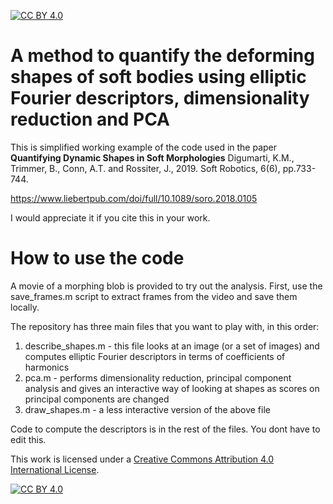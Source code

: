 [![CC BY 4.0][cc-by-shield]][cc-by]

# A method to quantify the deforming shapes of soft bodies using elliptic Fourier descriptors, dimensionality reduction and PCA
This is simplified working example of the code used in the paper **Quantifying Dynamic Shapes in Soft Morphologies**
Digumarti, K.M., Trimmer, B., Conn, A.T. and Rossiter, J., 2019. Soft Robotics, 6(6), pp.733-744.

https://www.liebertpub.com/doi/full/10.1089/soro.2018.0105

I would appreciate it if you cite this in your work.

# How to use the code
A movie of a morphing blob is provided to try out the analysis.
First, use the save_frames.m script to extract frames from the video and save them locally.

The repository has three main files that you want to play with, in this order:
1. describe_shapes.m - this file looks at an image (or a set of images) and computes elliptic Fourier descriptors in terms of coefficients of harmonics
2. pca.m - performs dimensionality reduction, principal component analysis and gives an interactive way of looking at shapes as scores on principal components are changed
3. draw_shapes.m - a less interactive version of the above file

Code to compute the descriptors is in the rest of the files. You dont have to edit this.


This work is licensed under a
[Creative Commons Attribution 4.0 International License][cc-by].

[![CC BY 4.0][cc-by-image]][cc-by]

[cc-by]: http://creativecommons.org/licenses/by/4.0/
[cc-by-image]: https://i.creativecommons.org/l/by/4.0/88x31.png
[cc-by-shield]: https://img.shields.io/badge/License-CC%20BY%204.0-lightgrey.svg
